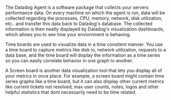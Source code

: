 The Datadog Agent is a software package that collects your servers performance data.
On every machine on which the agent is run, data will be collected regarding the processes,
CPU, memory, network, disk utilization, etc.. and transfer this data back to Datadog's database. The
collected information is then neatly displayed by Datadog's visualization dashboards, which 
allows you to see how your enviornment is behaving.




Time boards are used to visualize data in a time consitent manner. You use a time board
to capture metrics like disk io, network utilizaiton, requests to a data base, and the
time board will display the information as a time series so you can easily correlate
behavior in one graph to another.

A Screen board is another data visualization tool that lets you display all of your
metrics in once place. For example, a screen board might contain time series graphs
like a time board, but it can also display other current metrics like current tickets
not resolved, max user counts, notes, logos and other helpful statistics that dont
necessarily need to be time related.
